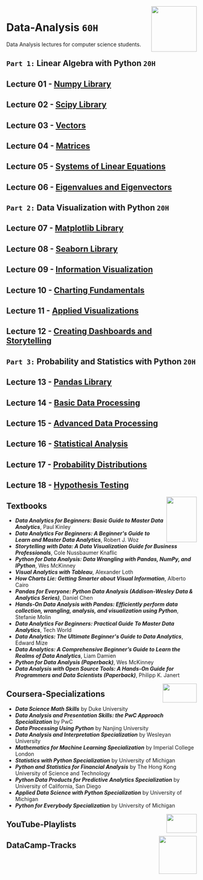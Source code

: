 <img align="right" width="120" height="120" src="https://github.com/cs-MohamedAyman/Computer-Science-Textbooks/blob/master/logos/data-analysis.jpg">

# Data-Analysis `60H`
Data Analysis lectures for computer science students.

## `Part 1:` Linear Algebra with Python `20H`

## Lecture 01 - [Numpy Library](https://github.com/cs-MohamedAyman/Data-Analysis/tree/master/Lecture-01-Numpy-Library)
## Lecture 02 - [Scipy Library](https://github.com/cs-MohamedAyman/Data-Analysis/tree/master/Lecture-02-Scipy-Library)
## Lecture 03 - [Vectors](https://github.com/cs-MohamedAyman/Data-Analysis/blob/master/Lecture-03-Vectors)
## Lecture 04 - [Matrices](https://github.com/cs-MohamedAyman/Data-Analysis/tree/master/Lecture-04-Matrices)
## Lecture 05 - [Systems of Linear Equations](https://github.com/cs-MohamedAyman/Data-Analysis/tree/master/Lecture-05-Systems-of-Linear-Equations)
## Lecture 06 - [Eigenvalues and Eigenvectors](https://github.com/cs-MohamedAyman/Data-Analysis/tree/master/Lecture-06-Eigenvalues-and-Eigenvectors)

## `Part 2:` Data Visualization with Python `20H`

## Lecture 07 - [Matplotlib Library](https://github.com/cs-MohamedAyman/Data-Analysis/tree/master/Lecture-07-Matplotlib-Library)
## Lecture 08 - [Seaborn Library](https://github.com/cs-MohamedAyman/Data-Analysis/tree/master/Lecture-08-Seaborn-Library)
## Lecture 09 - [Information Visualization](https://github.com/cs-MohamedAyman/Data-Analysis/tree/master/Lecture-09-Information-Visualization)
## Lecture 10 - [Charting Fundamentals](https://github.com/cs-MohamedAyman/Data-Analysis/tree/master/Lecture-10-Charting-Fundamentals)
## Lecture 11 - [Applied Visualizations](https://github.com/cs-MohamedAyman/Data-Analysis/blob/master/Lecture-11-Applied-Visualizations)
## Lecture 12 - [Creating Dashboards and Storytelling](https://github.com/cs-MohamedAyman/Data-Analysis/tree/master/Lecture-12-Creating-Dashboards-and-Storytelling)

## `Part 3:` Probability and Statistics with Python `20H`

## Lecture 13 - [Pandas Library](https://github.com/cs-MohamedAyman/Data-Analysis/tree/master/Lecture-13-Pandas-Library)
## Lecture 14 - [Basic Data Processing](https://github.com/cs-MohamedAyman/Data-Analysis/tree/master/Lecture-14-Basic-Data-Processing)
## Lecture 15 - [Advanced Data Processing](https://github.com/cs-MohamedAyman/Data-Analysis/tree/master/Lecture-15-Advanced-Data-Processing)
## Lecture 16 - [Statistical Analysis](https://github.com/cs-MohamedAyman/Data-Analysis/tree/master/Lecture-16-Statistical-Analysis)
## Lecture 17 - [Probability Distributions](https://github.com/cs-MohamedAyman/Data-Analysis/tree/master/Lecture-17-Probability-Distributions)
## Lecture 18 - [Hypothesis Testing](https://github.com/cs-MohamedAyman/Data-Analysis/tree/master/Lecture-18-Hypothesis-Testing)

<img align="right" width="80" height="120" src="https://github.com/cs-MohamedAyman/Computer-Science-Textbooks/blob/master/logos/textbooks.jpg">

## Textbooks

* ***Data Analytics for Beginners: Basic Guide to Master Data Analytics***, Paul Kinley
* ***Data Analytics For Beginners: A Beginner's Guide to Learn and Master Data Analytics***, Robert J. Woz
* ***Storytelling with Data: A Data Visualization Guide for Business Professionals***, Cole Nussbaumer Knaflic
* ***Python for Data Analysis: Data Wrangling with Pandas, NumPy, and IPython***, Wes McKinney
* ***Visual Analytics with Tableau***, Alexander Loth
* ***How Charts Lie: Getting Smarter about Visual Information***, Alberto Cairo
* ***Pandas for Everyone: Python Data Analysis (Addison-Wesley Data & Analytics Series)***, Daniel Chen
* ***Hands-On Data Analysis with Pandas: Efficiently perform data collection, wrangling, analysis, and visualization using Python***, Stefanie Molin
* ***Data Analytics For Beginners: Practical Guide To Master Data Analytics***, Tech World
* ***Data Analytics: The Ultimate Beginner's Guide to Data Analytics***, Edward Mize
* ***Data Analytics: A Comprehensive Beginner’s Guide to Learn the Realms of Data Analytics***, Liam Damien
* ***Python for Data Analysis (Paperback)***, Wes McKinney
* ***Data Analysis with Open Source Tools: A Hands-On Guide for Programmers and Data Scientists (Paperback)***, Philipp K. Janert

<img align="right" width="90" height="50" src="https://github.com/cs-MohamedAyman/Coursera-Specializations/blob/master/organizations-logos/coursera.jpg">

## Coursera-Specializations

* ***Data Science Math Skills*** by Duke University
* ***Data Analysis and Presentation Skills: the PwC Approach Specialization*** by PwC
* ***Data Processing Using Python*** by Nanjing University
* ***Data Analysis and Interpretation Specialization*** by Wesleyan University
* ***Mathematics for Machine Learning Specialization*** by Imperial College London
* ***Statistics with Python Specialization*** by University of Michigan
* ***Python and Statistics for Financial Analysis*** by The Hong Kong University of Science and Technology
* ***Python Data Products for Predictive Analytics Specialization*** by University of California, San Diego
* ***Applied Data Science with Python Specialization*** by University of Michigan
* ***Python for Everybody Specialization*** by University of Michigan

<img align="right" width="80" height="50" src="https://github.com/cs-MohamedAyman/YouTube-Playlists/blob/master/organizations-logos/youtube.jpg">

## YouTube-Playlists

<img align="right" width="100" height="100" src="https://github.com/cs-MohamedAyman/DataCamp-Tracks/blob/master/organizations-logos/datacamp.jpg">

## DataCamp-Tracks
